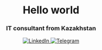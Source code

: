 <div id="header" align="center">
	<h1>Hello world</h1>
	<h3>IT consultant from Kazakhstan</h3>
</div>
<div id="socials" align="center">
	<a href="https://www.linkedin.com/in/abylaykhan-abdreym-91760425a/">
		<img src="https://img.shields.io/badge/LinkedIn-blue?style=for-the-badge&logo=linkedin&logoColor=white" alt="LinkedIn"/>
	</a>
	<a href="https://web.telegram.org/z/">
		<img src="https://img.shields.io/badge/Telegram-blue?style=for-the-badge&logo=telegram&logoColor=white" alt="Telegram"/>
	</a>
</div>

